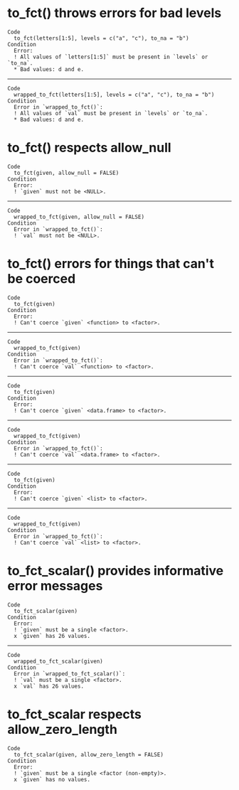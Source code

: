 # to_fct() throws errors for bad levels

    Code
      to_fct(letters[1:5], levels = c("a", "c"), to_na = "b")
    Condition
      Error:
      ! All values of `letters[1:5]` must be present in `levels` or `to_na`.
      * Bad values: d and e.

---

    Code
      wrapped_to_fct(letters[1:5], levels = c("a", "c"), to_na = "b")
    Condition
      Error in `wrapped_to_fct()`:
      ! All values of `val` must be present in `levels` or `to_na`.
      * Bad values: d and e.

# to_fct() respects allow_null

    Code
      to_fct(given, allow_null = FALSE)
    Condition
      Error:
      ! `given` must not be <NULL>.

---

    Code
      wrapped_to_fct(given, allow_null = FALSE)
    Condition
      Error in `wrapped_to_fct()`:
      ! `val` must not be <NULL>.

# to_fct() errors for things that can't be coerced

    Code
      to_fct(given)
    Condition
      Error:
      ! Can't coerce `given` <function> to <factor>.

---

    Code
      wrapped_to_fct(given)
    Condition
      Error in `wrapped_to_fct()`:
      ! Can't coerce `val` <function> to <factor>.

---

    Code
      to_fct(given)
    Condition
      Error:
      ! Can't coerce `given` <data.frame> to <factor>.

---

    Code
      wrapped_to_fct(given)
    Condition
      Error in `wrapped_to_fct()`:
      ! Can't coerce `val` <data.frame> to <factor>.

---

    Code
      to_fct(given)
    Condition
      Error:
      ! Can't coerce `given` <list> to <factor>.

---

    Code
      wrapped_to_fct(given)
    Condition
      Error in `wrapped_to_fct()`:
      ! Can't coerce `val` <list> to <factor>.

# to_fct_scalar() provides informative error messages

    Code
      to_fct_scalar(given)
    Condition
      Error:
      ! `given` must be a single <factor>.
      x `given` has 26 values.

---

    Code
      wrapped_to_fct_scalar(given)
    Condition
      Error in `wrapped_to_fct_scalar()`:
      ! `val` must be a single <factor>.
      x `val` has 26 values.

# to_fct_scalar respects allow_zero_length

    Code
      to_fct_scalar(given, allow_zero_length = FALSE)
    Condition
      Error:
      ! `given` must be a single <factor (non-empty)>.
      x `given` has no values.

